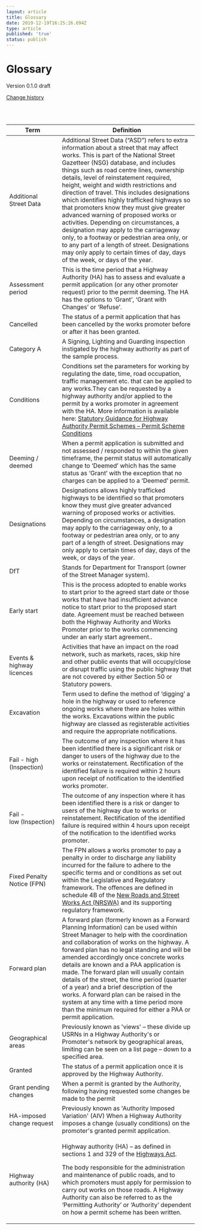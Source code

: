 ```yaml
---
layout: article
title: Glossary
date: 2019-12-19T16:25:26.694Z
type: article
published: 'true'
status: publish
---
```

# Glossary
Version 0.1.0 draft

[Change history](https://departmentfortransport.github.io/street-manager-docs/articles/glossary-change-history.html)



<br /><br />

| Term                       | Definition                                                                                                                                                                                                                                                                                                                                                                                                                                                                                                                                                                                                                                                                                                                                                   |
|----------------------------|--------------------------------------------------------------------------------------------------------------------------------------------------------------------------------------------------------------------------------------------------------------------------------------------------------------------------------------------------------------------------------------------------------------------------------------------------------------------------------------------------------------------------------------------------------------------------------------------------------------------------------------------------------------------------------------------------------------------------------------------------------------|
| Additional Street Data     | Additional Street Data (“ASD”) refers to extra information about a street that may affect works. This is part of the National Street Gazetteer (NSG) database, and includes things such as road centre lines, ownership details, level of reinstatement required, height, weight and width restrictions and direction of travel. This includes designations which identifies highly trafficked highways so that promoters know they must give greater advanced warning of proposed works or activities. Depending on circumstances, a designation may apply to the carriageway only, to a footway or pedestrian area only, or to any part of a length of street. Designations may only apply to certain times of day, days of the week, or days of the year. |
| Assessment period          | This is the time period that a Highway Authority (HA) has to assess and evaluate a permit application (or any other promoter request) prior to the permit deeming. The HA has the options to ‘Grant’, ‘Grant with Changes’ or ‘Refuse’.                                                                                                                                                                                                                                                                                                                                                                                                                                                                                                                      |
| Cancelled                  | The status of a permit application that has been cancelled by the works promoter before or after it has been granted.                                                                                                                                                                                                                                                                                                                                                                                                                                                                                                                                                                                                                                        |
| Category A                 | A Signing, Lighting and Guarding inspection instigated by the highway authority as part of the sample process.                                                                                                                                                                                                                                                                                                                                                                                                                                                                                                                                                                                                                                               |
| Conditions                 | Conditions set the parameters for working by regulating the date, time, road occupation, traffic management etc. that can be applied to any works.They can be requested by a highway authority and/or applied to the permit by a works promoter in agreement with the HA. More information is available here: [Statutory Guidance for Highway Authority Permit Schemes – Permit Scheme Conditions](https://assets.publishing.service.gov.uk/government/uploads/system/uploads/attachment_data/file/413643/statutory-guidance.pdf)                                                                                                                                                                                                                            |
| Deeming / deemed           | When a permit application is submitted and not assessed / responded to within the given timeframe, the permit status will automatically change to ‘Deemed’ which has the same status as ‘Grant’ with the exception that no charges can be applied to a ‘Deemed’ permit.                                                                                                                                                                                                                                                                                                                                                                                                                                                                                      |
| Designations               | Designations allows highly trafficked highways to be identified so that promoters know they must give greater advanced warning of proposed works or activities. Depending on circumstances, a designation may apply to the carriageway only, to a footway or pedestrian area only, or to any part of a length of street. Designations may only apply to certain times of day, days of the week, or days of the year.                                                                                                                                                                                                                                                                                                                                         |
| DfT                        | Stands for Department for Transport (owner of the Street Manager system).                                                                                                                                                                                                                                                                                                                                                                                                                                                                                                                                                                                                                                                                                    |
| Early start                | This is the process adopted to enable works to start prior to the agreed start date or those works that have had insufficient advance notice to start prior to the proposed start date. Agreement must be reached between both the Highway Authority and Works Promoter prior to the works commencing under an early start agreement..                                                                                                                                                                                                                                                                                                                                                                                                                       |
| Events & highway licences  | Activities that have an impact on the road network, such as markets, races, skip hire and other public events that will occupy/close or disrupt traffic using the public highway that are not covered by either Section 50 or Statutory powers.                                                                                                                                                                                                                                                                                                                                                                                                                                                                                                              |
| Excavation                 | Term used to define the method of ‘digging’ a hole in the highway or used to reference ongoing works where there are holes within the works. Excavations within the public highway are classed as registerable activities and require the appropriate notifications.                                                                                                                                                                                                                                                                                                                                                                                                                                                                                         |
| Fail - high (Inspection)   | The outcome of any inspection where it has been identified there is a significant risk or danger to users of the highway due to the works or reinstatement. Rectification of the identified failure is required within 2 hours upon receipt of notification to the identified works promoter.                                                                                                                                                                                                                                                                                                                                                                                                                                                                |
| Fail - low (Inspection)    | The outcome of any inspection where it has been identified there is a risk or danger to users of the highway due to works or reinstatement. Rectification of the identified failure is required within 4 hours upon receipt of the notification to the identified works promoter.                                                                                                                                                                                                                                                                                                                                                                                                                                                                            |
| Fixed Penalty Notice (FPN) | The FPN allows a works promoter to pay a penalty in order to discharge any liability incurred for the failure to adhere to the specific terms and or conditions as set out within the Legislative and Regulatory framework. The offences are defined in schedule 4B of the [New Roads and Street Works Act (NRSWA)](https://assets.publishing.service.gov.uk/government/uploads/system/uploads/attachment_data/file/43578/street-works-code-of-practice.pdf) and its supporting regulatory framework.                                                                                                                                                                                                                                                        |
| Forward plan               | A forward plan (formerly known as a Forward Planning Information) can be used within Street Manager to help with the coordination and collaboration of works on the highway. A forward plan has no legal standing and will be amended accordingly once concrete works details are known and a PAA application is made. The forward plan will usually contain details of the street, the time period (quarter of a year) and a brief description of the works. A forward plan can be raised in the system at any time with a time period more than the minimum required for either a PAA or permit application.                                                                                                                                               |
| Geographical areas         | Previously known as 'views' – these divide up USRNs in a Highway Authority's or Promoter's network by geographical areas, limiting can be seen on a list page – down to a specified area.                                                                                                                                                                                                                                                                                                                                                                                                                                                                                                                                                                    |
| Granted                    | The status of a permit application once it is approved by the Highway Authority.                                                                                                                                                                                                                                                                                                                                                                                                                                                                                                                                                                                                                                                                             |
| Grant pending changes      | When a permit is granted by the Authority, following having requested some changes be made to the permit                                                                                                                                                                                                                                                                                                                                                                                                                                                                                                                                                                                                                                                     |
| HA-imposed change request  | Previously known as 'Authority Imposed Variation' (AIV) When a Highway Authority imposes a change (usually conditions) on the promoter's granted permit application.                                                                                                                                                                                                                                                                                                                                                                                                                                                                                                                                                                                         |
| Highway authority (HA)     | <p>Highway authority (HA) – as defined in sections 1 and 329 of the [Highways Act](http://www.legislation.gov.uk/ukpga/1980/66/contents).</p><p>The body responsible for the administration and maintenance of public roads, and to which promoters must apply for permission to carry out works on those roads. A Highway Authority can also be referred to as the ‘Permitting Authority’ or ‘Authority’ dependent on how a permit scheme has been written.</p>                                                                                                                                                                                                                                                                                             |

